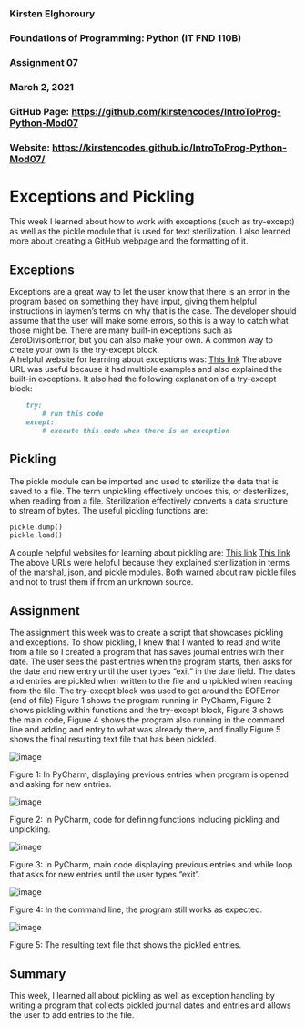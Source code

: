 ### Kirsten Elghoroury
### Foundations of Programming: Python (IT FND 110B)
### Assignment 07
### March 2, 2021
### GitHub Page: https://github.com/kirstencodes/IntroToProg-Python-Mod07 
### Website: https://kirstencodes.github.io/IntroToProg-Python-Mod07/ 

# Exceptions and Pickling

This week I learned about how to work with exceptions (such as try-except) as well as the pickle module that is used for text sterilization.  I also learned more about creating a GitHub webpage and the formatting of it.

## Exceptions
Exceptions are a great way to let the user know that there is an error in the program based on something they have input, giving them helpful instructions in laymen’s terms on why that is the case.  The developer should assume that the user will make some errors, so this is a way to catch what those might be.  There are many built-in exceptions such as ZeroDivisionError, but you can also make your own.  A common way to create your own is the try-except block.  
A helpful website for learning about exceptions was:
[This link](https://realpython.com/python-exceptions/)
The above URL was useful because it had multiple examples and also explained the built-in exceptions.  It also had the following explanation of a try-except block:
```markdown
	try:
		# run this code
	except:
		# execute this code when there is an exception
```

## Pickling
The pickle module can be imported and used to sterilize the data that is saved to a file.  The term unpickling effectively undoes this, or desterilizes, when reading from a file.  Sterilization effectively converts a data structure to stream of bytes.  The useful pickling functions are:
```markdown
pickle.dump()
pickle.load()
```

A couple helpful websites for learning about pickling are:
[This link](https://realpython.com/python-pickle-module/)
[This link](https://wiki.python.org/moin/UsingPickle)
The above URLs were helpful because they explained sterilization in terms of the marshal, json, and pickle modules.  Both warned about raw pickle files and not to trust them if from an unknown source.

## Assignment
The assignment this week was to create a script that showcases pickling and exceptions.  To show pickling, I knew that I wanted to read and write from a file so I created a program that has saves journal entries with their date.  The user sees the past entries when the program starts, then asks for the date and new entry until the user types “exit” in the date field.  The dates and entries are pickled when written to the file and unpickled when reading from the file.  The try-except block was used to get around the EOFError (end of file)
Figure 1 shows the program running in PyCharm, Figure 2 shows pickling within functions and the try-except block, Figure 3 shows the main code, Figure 4 shows the program also running in the command line and adding and entry to what was already there, and finally Figure 5 shows the final resulting text file that has been pickled.

![image](https://user-images.githubusercontent.com/79127964/109749698-025ba680-7b90-11eb-9477-dd744a131c0c.png)

Figure 1: In PyCharm, displaying previous entries when program is opened and asking for new entries.

![image](https://user-images.githubusercontent.com/79127964/109749775-25865600-7b90-11eb-848f-1976405734fe.png)

Figure 2: In PyCharm, code for defining functions including pickling and unpickling.

![image](https://user-images.githubusercontent.com/79127964/109749856-477fd880-7b90-11eb-9271-f2b039b868f7.png)

Figure 3: In PyCharm, main code displaying previous entries and while loop that asks for new entries until the user types “exit”.

![image](https://user-images.githubusercontent.com/79127964/109749865-4cdd2300-7b90-11eb-86e1-633e64d92296.png)

Figure 4: In the command line, the program still works as expected.

![image](https://user-images.githubusercontent.com/79127964/109749888-5070aa00-7b90-11eb-9827-f789c9d48112.png)

Figure 5: The resulting text file that shows the pickled entries.

## Summary
This week, I learned all about pickling as well as exception handling by writing a program that collects pickled journal dates and entries and allows the user to add entries to the file.
